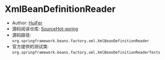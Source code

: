 # XmlBeanDefinitionReader
- Author: [HuiFer](https://github.com/huifer)
- 源码阅读仓库: [SourceHot-spring](https://github.com/SourceHot/spring-framework-read)
- 源码路径: `org.springframework.beans.factory.xml.XmlBeanDefinitionReader`
- 官方提供的测试类: `org.springframework.beans.factory.xml.XmlBeanDefinitionReaderTests`
